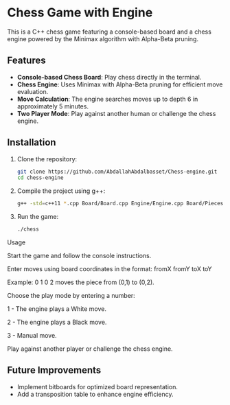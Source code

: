# Chess Game with Engine

This is a C++ chess game featuring a console-based board and a chess engine powered by the Minimax algorithm with Alpha-Beta pruning.

## Features

- **Console-based Chess Board**: Play chess directly in the terminal.
- **Chess Engine**: Uses Minimax with Alpha-Beta pruning for efficient move evaluation.
- **Move Calculation**: The engine searches moves up to depth 6 in approximately 5 minutes.
- **Two Player Mode**: Play against another human or challenge the chess engine.

## Installation

1. Clone the repository:
   ```sh
   git clone https://github.com/AbdallahAbdalbasset/Chess-engine.git
   cd chess-engine
   ```
2. Compile the project using g++:
   ```sh
   g++ -std=c++11 *.cpp Board/Board.cpp Engine/Engine.cpp Board/Pieces/Sources/*.cpp Helper/Helper.cpp -o chess
   ```
3. Run the game:
   ```sh
   ./chess
   ```

Usage

Start the game and follow the console instructions.

Enter moves using board coordinates in the format: fromX fromY toX toY

Example: 0 1 0 2 moves the piece from (0,1) to (0,2).

Choose the play mode by entering a number:

1 - The engine plays a White move.

2 - The engine plays a Black move.

3 - Manual move.

Play against another player or challenge the chess engine.
## Future Improvements

- Implement bitboards for optimized board representation.
- Add a transposition table to enhance engine efficiency.

